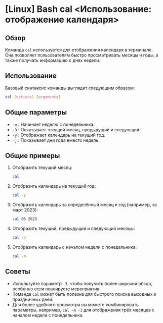 # [Linux] Bash cal <Использование: отображение календаря>

## Обзор
Команда `cal` используется для отображения календаря в терминале. Она позволяет пользователям быстро просматривать месяцы и годы, а также получать информацию о днях недели.

## Использование
Базовый синтаксис команды выглядит следующим образом:

```bash
cal [options] [arguments]
```

## Общие параметры
- `-m` : Начинает неделю с понедельника.
- `-3` : Показывает текущий месяц, предыдущий и следующий.
- `-y` : Отображает календарь на текущий год.
- `-j` : Показывает дни года вместо недель.

## Общие примеры
1. Отобразить текущий месяц:
   ```bash
   cal
   ```

2. Отобразить календарь на текущий год:
   ```bash
   cal -y
   ```

3. Отобразить календарь за определённый месяц и год (например, за март 2023):
   ```bash
   cal 03 2023
   ```

4. Отобразить текущий, предыдущий и следующий месяцы:
   ```bash
   cal -3
   ```

5. Отобразить календарь с началом недели с понедельника:
   ```bash
   cal -m
   ```

## Советы
- Используйте параметр `-3`, чтобы получить более широкий обзор, особенно если планируете мероприятия.
- Команда `cal` может быть полезна для быстрого поиска выходных и праздничных дней.
- Для более удобного просмотра вы можете комбинировать параметры, например, `cal -m -3` для отображения трёх месяцев с началом недели с понедельника.